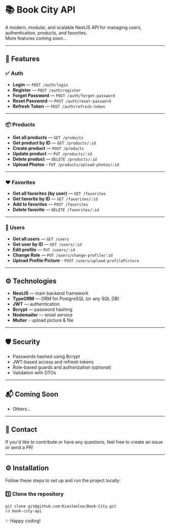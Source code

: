 # 📚 Book City API

A modern, modular, and scalable NestJS API for managing users, authentication, products, and favorites.  
More features coming soon...

---

## 🚀 Features

### ✅ Auth

- **Login** — `POST /auth/login`
- **Register** — `POST /auth/register`
- **Forget Password** — `POST /auth/forget-password`
- **Reset Password** — `POST /auth/reset-password`
- **Refresh Token** — `POST /auth/refresh-token`

---

### 📦 Products

- **Get all products** — `GET /products`
- **Get product by ID** — `GET /products/:id`
- **Create product** — `POST /products`
- **Update product** — `PUT /products/:id`
- **Delete product** — `DELETE /products/:id`
- **Upload Photos** - `PUT /products/upload-photos/:id`

---

### ❤️ Favorites

- **Get all favorites (by user)** — `GET /favorites`
- **Get favorite by ID** — `GET /favorites/:id`
- **Add to favorites** — `POST /favorites`
- **Delete favorite** — `DELETE /favorites/:id`

---

### 👤 Users

- **Get all users** — `GET /users`
- **Get user by ID** — `GET /users/:id`
- **Edit profile** — `PUT /users/:id`
- **Change Role** — `PUT /users/change-profile/:id`
- **Upload Profile Picture** - `POST /users/upload-profilePicture`

---

## ⚙️ Technologies

- **NestJS** — main backend framework
- **TypeORM** — ORM for PostgreSQL (or any SQL DB)
- **JWT** — authentication
- **Bcrypt** — password hashing
- **Nodemailer** — email service
- **Multer** - upload picture & file

---

## 🛡️ Security

- Passwords hashed using Bcrypt
- JWT-based access and refresh tokens
- Role-based guards and authorization (optional)
- Validation with DTOs

---

## 📬 Coming Soon

- Others...

---

## 💬 Contact

If you'd like to contribute or have any questions, feel free to create an issue or send a PR!

---

## ⚙️ Installation

Follow these steps to set up and run the project locally:

### 1️⃣ Clone the repository

```bash
git clone git@github.com:KianJanloo/Book-City.git
cd book-city-api
```

✨ Happy coding!
